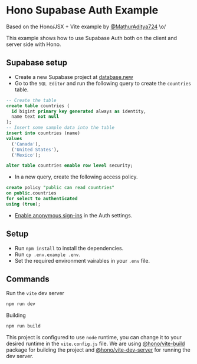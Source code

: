# Hono Supabase Auth Example

Based on the Hono/JSX + Vite example by [@MathurAditya724](https://github.com/MathurAditya724) \o/

This example shows how to use Supabase Auth both on the client and server side with Hono.

## Supabase setup

- Create a new Supabase project at [database.new](https://database.new/)
- Go to the `SQL Editor` and run the following query to create the `countries` table.

```sql
-- Create the table
create table countries (
  id bigint primary key generated always as identity,
  name text not null
);
-- Insert some sample data into the table
insert into countries (name)
values
  ('Canada'),
  ('United States'),
  ('Mexico');

alter table countries enable row level security;
```

- In a new query, create the following access policy.

```sql
create policy "public can read countries"
on public.countries
for select to authenticated
using (true);
```

- [Enable anonymous sign-ins](https://supabase.com/dashboard/project/_/settings/auth) in the Auth settings.

## Setup

- Run `npm install` to install the dependencies.
- Run `cp .env.example .env`.
- Set the required environment vairables in your `.env` file.

## Commands

Run the `vite` dev server

```bash
npm run dev
```

Building

```bash
npm run build
```

This project is configured to use `node` runtime, you can change it to your desired runtime in the `vite.config.js` file. We are using [@hono/vite-build](https://www.npmjs.com/package/@hono/vite-build) package for building the project and [@hono/vite-dev-server](https://www.npmjs.com/package/@hono/vite-dev-server) for running the dev server.
